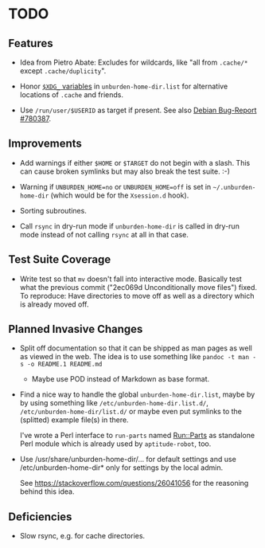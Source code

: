 TODO
====

Features
--------

* Idea from Pietro Abate: Excludes for wildcards, like "all from
  `.cache/*` except `.cache/duplicity`".

* Honor
  [`$XDG_` variables](http://standards.freedesktop.org/basedir-spec/basedir-spec-latest.html#variables)
  in `unburden-home-dir.list` for alternative locations of `.cache`
  and friends.

* Use `/run/user/$USERID` as target if present. See also
  [Debian Bug-Report #780387](https://bugs.debian.org/780387).

Improvements
------------

* Add warnings if either `$HOME` or `$TARGET` do not begin with a
  slash. This can cause broken symlinks but may also break the test
  suite. :-)

* Warning if `UNBURDEN_HOME=no` or `UNBURDEN_HOME=off` is set in
  `~/.unburden-home-dir` (which would be for the `Xsession.d` hook).

* Sorting subroutines.

* Call `rsync` in dry-run mode if `unburden-home-dir` is called in
  dry-run mode instead of not calling `rsync` at all in that case.

Test Suite Coverage
-------------------

* Write test so that `mv` doesn't fall into interactive mode. Basically
  test what the previous commit ("2ec069d Unconditionally move files")
  fixed. To reproduce: Have directories to move off as well as a
  directory which is already moved off.

Planned Invasive Changes
------------------------

* Split off documentation so that it can be shipped as man pages as
  well as viewed in the web. The idea is to use something like `pandoc
  -t man -s -o README.1 README.md`

  * Maybe use POD instead of Markdown as base format.

* Find a nice way to handle the global `unburden-home-dir.list`, maybe
  by by using something like `/etc/unburden-home-dir.list.d/`,
  `/etc/unburden-home-dir/list.d/` or maybe even put symlinks to the
  (splitted) example file(s) in there.

  I've wrote a Perl interface to `run-parts` named
  [Run::Parts](https://metacpan.org/release/Run-Parts) as standalone
  Perl module which is already used by `aptitude-robot`, too.

* Use /usr/share/unburden-home-dir/… for default settings and use
  /etc/unburden-home-dir* only for settings by the local admin.

  See https://stackoverflow.com/questions/26041056 for the reasoning
  behind this idea.

Deficiencies
------------

* Slow rsync, e.g. for cache directories.
